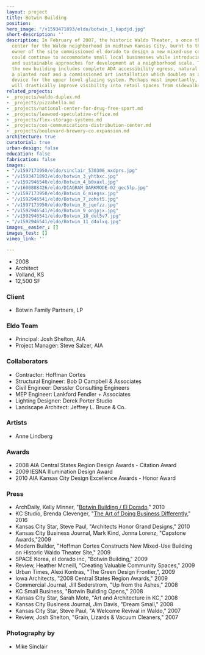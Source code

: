 ```yaml
---
layout: project
title: Botwin Building
position: 
hero_image: "/v1593471893/eldo/botwin_1_kapdjd.jpg"
short-description: ''
description: In February of 2007, the historic Waldo Theater, a once thriving cultural
  center for the Waldo neighborhood in midtown Kansas City, burnt to the ground. The
  owner of the site commissioned el dorado to design a new mixed-use center which
  could continue to accommodate small local businesses while introducing accessible
  and sustainable approaches for development at a neighborhood scale. The design for
  the new building includes complete ADA accessibility egress, natural ventilation,
  a planted roof and a commissioned art installation which doubles as a sun screening
  device for the upper level glazing system. Perhaps most importantly, the new center
  will drastically improve visibility into retail spaces from sidewalks and roadways.
related_projects:
- _projects/waldo-duplex.md
- _projects/pizzabella.md
- _projects/national-center-for-drug-free-sport.md
- _projects/leawood-speculative-office.md
- _projects/flex-storage-systems.md
- _projects/cox-communications-distribution-center.md
- _projects/boulevard-brewery-co.expansion.md
architecture: true
curatorial: true
urban-design: false
education: false
fabrication: false
images:
- "/v1597173950/eldo/sinclair_530306_nxdprs.jpg"
- "/v1593471893/eldo/botwin_3_yhtbxc.jpg"
- "/v1592946540/eldo/Botwin_4_b0xaxl.jpg"
- "/v1600888426/eldo/DIAGRAM_DARKMODE-02_gec5lp.jpg"
- "/v1597173950/eldo/Botwin_6_miegsx.jpg"
- "/v1592946541/eldo/Botwin_7_zohst5.jpg"
- "/v1597173950/eldo/Botwin_8_jqefzz.jpg"
- "/v1592946541/eldo/Botwin_9_onjpjx.jpg"
- "/v1592946541/eldo/Botwin_10_dul5v7.jpg"
- "/v1592946541/eldo/Botwin_11_d4ulxq.jpg"
images__easier_: []
images_test: []
vimeo_link: ''

---
```

* 2008
* Architect
* Volland, KS
* 12,500 SF

### Client

* Botwin Family Partners, LP

### Eldo Team

* Principal: Josh Shelton, AIA
* Project Manager: Steve Salzer, AIA

### Collaborators

* Contractor: Hoffman Cortes
* Structural Engineer: Bob D Campbell & Associates
* Civil Engineer: Derssler Consulting Engineers
* MEP Engineer: Lankford Fendler + Associates
* Lighting Designer: Derek Porter Studio
* Landscape Architect: Jeffrey L. Bruce & Co.

### Artists

* Anne Lindberg

### Awards

* 2008 AIA Central States Region Design Awards - Citation Award
* 2009 IESNA Illumination Design Award
* 2010 AIA Kansas City Design Excellence Awards - Honor Award

### Press

* ArchDaily, Kelly Minner, "[Botwin Building / El Dorado](https://www.archdaily.com/97663/botwin-building-el-dorado)," 2010
* KC Studio, Brenda Clevenger, "[The Art of Doing Business Differently](http://kcstudio.org/the-art-of-doing-business-differently-artskc/ )," 2016
* Kansas City Star, Steve Paul, "Architects Honor Grand Designs," 2010
* Kansas City Business Journal, Mark Kind, Jonna Lorenz, "Capstone Awards,"2009
* Modern Builder, "Hoffman Cortes Constructs New Mixed-Use Building on Historic Waldo Theater Site," 2009
* SPACE Korea, el dorado inc, "Botwin Building," 2009
* Review, Heather Mcneill, "Creating Valuable Community Spaces," 2009
* Urban Times, Alexi Kontras, "The Green Design Frontier,", 2009
* Iowa Architects, "2008 Central States Region Awards," 2009
* Commercial Journal, Jill Sederstrom, "Up from the Ashes," 2008
* KC Small Business, "Botwin Building Opens," 2008
* Kansas City Star, Sarah Mote, "Art and Architecture in KC," 2008
* Kansas City Business Journal, Jim Davis, "Dream Small," 2008
* Kansas City Star, Steve Paul, "A Welcome Revival in Waldo," 2007
* Review, Josh Shelton, "Grain, Lizards & Vacuum Cleaners," 2007

### Photography by

* Mike Sinclair